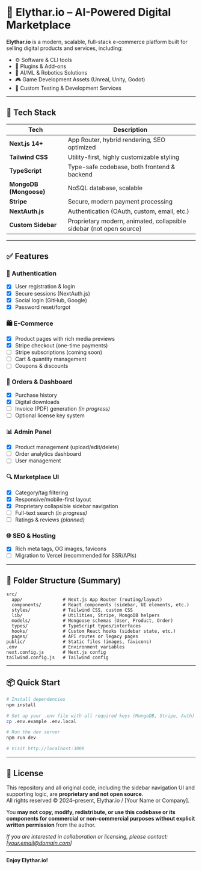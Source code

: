 # 🧠 Elythar.io – AI-Powered Digital Marketplace

**Elythar.io** is a modern, scalable, full-stack e-commerce platform built for selling digital products and services, including:

- ⚙️ Software & CLI tools
- 🧩 Plugins & Add-ons
- 🧠 AI/ML & Robotics Solutions
- 🎮 Game Development Assets (Unreal, Unity, Godot)
- 🧪 Custom Testing & Development Services

---

## 🚀 Tech Stack

| Tech                | Description                                    |
|---------------------|------------------------------------------------|
| **Next.js 14+**     | App Router, hybrid rendering, SEO optimized    |
| **Tailwind CSS**    | Utility-first, highly customizable styling     |
| **TypeScript**      | Type-safe codebase, both frontend & backend    |
| **MongoDB (Mongoose)** | NoSQL database, scalable                    |
| **Stripe**          | Secure, modern payment processing              |
| **NextAuth.js**     | Authentication (OAuth, custom, email, etc.)    |
| **Custom Sidebar**  | Proprietary modern, animated, collapsible sidebar (not open source) |

---

## ✅ Features

### 🔐 Authentication
- [x] User registration & login
- [x] Secure sessions (NextAuth.js)
- [x] Social login (GitHub, Google)
- [x] Password reset/forgot

### 🛍️ E-Commerce
- [x] Product pages with rich media previews
- [x] Stripe checkout (one-time payments)
- [ ] Stripe subscriptions (coming soon)
- [ ] Cart & quantity management
- [ ] Coupons & discounts

### 🧾 Orders & Dashboard
- [x] Purchase history
- [x] Digital downloads
- [ ] Invoice (PDF) generation *(in progress)*
- [ ] Optional license key system

### 📊 Admin Panel
- [x] Product management (upload/edit/delete)
- [ ] Order analytics dashboard
- [ ] User management

### 🔍 Marketplace UI
- [x] Category/tag filtering
- [x] Responsive/mobile-first layout
- [x] Proprietary collapsible sidebar navigation
- [ ] Full-text search *(in progress)*
- [ ] Ratings & reviews *(planned)*

### 🌐 SEO & Hosting
- [x] Rich meta tags, OG images, favicons
- [ ] Migration to Vercel (recommended for SSR/APIs)

---

## 📁 Folder Structure (Summary)

```
src/
  app/               # Next.js App Router (routing/layout)
  components/        # React components (sidebar, UI elements, etc.)
  styles/            # Tailwind CSS, custom CSS
  lib/               # Utilities, Stripe, MongoDB helpers
  models/            # Mongoose schemas (User, Product, Order)
  types/             # TypeScript types/interfaces
  hooks/             # Custom React hooks (sidebar state, etc.)
  pages/             # API routes or legacy pages
public/              # Static files (images, favicons)
.env                 # Environment variables
next.config.js       # Next.js config
tailwind.config.js   # Tailwind config
```
---

## 📦 Quick Start

```bash
# Install dependencies
npm install

# Set up your .env file with all required keys (MongoDB, Stripe, Auth)
cp .env.example .env.local

# Run the dev server
npm run dev

# Visit http://localhost:3000
```

---

## 📜 License

This repository and all original code, including the sidebar navigation UI and supporting logic, are **proprietary and not open source**.  
All rights reserved © 2024–present, Elythar.io / [Your Name or Company].

You **may not copy, modify, redistribute, or use this codebase or its components for commercial or non-commercial purposes without explicit written permission** from the author.

*If you are interested in collaboration or licensing, please contact: [your.email@domain.com]*

---

**Enjoy Elythar.io!**
